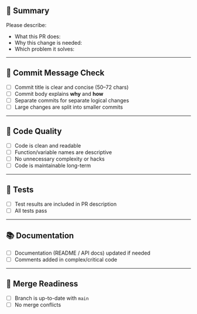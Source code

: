 ## 📌 Summary
Please describe:
- What this PR does:
- Why this change is needed:
- Which problem it solves:

---

## 🔎 Commit Message Check
- [ ] Commit title is clear and concise (50–72 chars)
- [ ] Commit body explains **why** and **how**
- [ ] Separate commits for separate logical changes
- [ ] Large changes are split into smaller commits

---

## 🔎 Code Quality
- [ ] Code is clean and readable
- [ ] Function/variable names are descriptive
- [ ] No unnecessary complexity or hacks
- [ ] Code is maintainable long-term

---

## 🧪 Tests
- [ ] Test results are included in PR description
- [ ] All tests pass

---

## 📚 Documentation
- [ ] Documentation (README / API docs) updated if needed
- [ ] Comments added in complex/critical code

---

## 🔀 Merge Readiness
- [ ] Branch is up-to-date with `main`
- [ ] No merge conflicts
